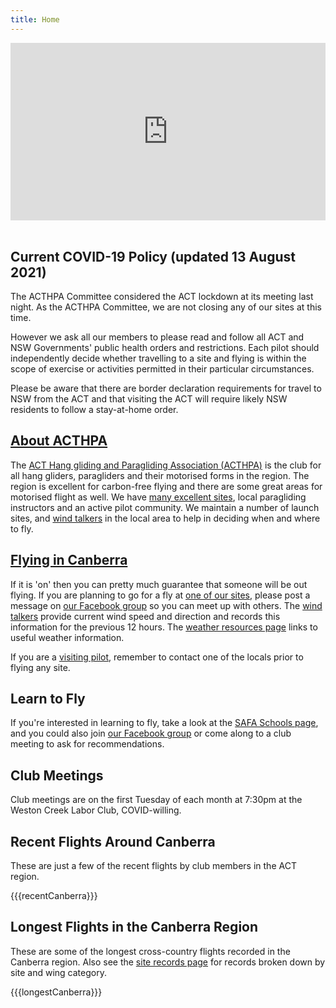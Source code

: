 ```yaml
---
title: Home
---
```


<div style="padding:56.25% 0 0 0;position:relative;"><iframe src="https://player.vimeo.com/video/470868857?title=0&byline=0&portrait=0" style="position:absolute;top:0;left:0;width:100%;height:100%;" frameborder="0" allow="autoplay; fullscreen" allowfullscreen></iframe></div><script src="https://player.vimeo.com/api/player.js"></script>
<br />

## Current COVID-19 Policy (updated 13 August 2021)

The ACTHPA Committee considered the ACT lockdown at its meeting last night.
As the ACTHPA Committee, we are not closing any of our sites at this time.

However we ask all our members to please read and follow all ACT and NSW Governments' public health orders and restrictions.
Each pilot should independently decide whether travelling to a site and flying is within the scope of exercise or activities permitted in their particular circumstances.

Please be aware that there are border declaration requirements for travel to NSW from the ACT and that visiting the ACT will require likely NSW residents to follow a stay-at-home order.

## [About ACTHPA](info/about)

The [ACT Hang gliding and Paragliding Association (ACTHPA)](info/about) is the club for all hang gliders, paragliders and their motorised forms in the region.
The region is excellent for carbon-free flying and there are some great areas for motorised flight as well.
We have [many excellent sites](info/sites), local paragliding instructors and an active pilot community.
We maintain a number of launch sites, and [wind talkers] in the local area to help in deciding when and where to fly.

## [Flying in Canberra](info)

If it is 'on' then you can pretty much guarantee that someone will be out flying.
If you are planning to go for a fly at [one of our sites](/flying-ACT/sites), please post a message on [our Facebook group] so you can meet up with others.
The [wind talkers] provide current wind speed and direction and records this information for the previous 12 hours.
The [weather resources page](info/weather-resources) links to useful weather information.

If you are a [visiting pilot](info), remember to contact one of the locals prior to flying any site.

## Learn to Fly

If you're interested in learning to fly, take a look at the [SAFA Schools page](https://www.safa.asn.au/training/flight-schools), and you could also join [our Facebook group] or come along to a club meeting to ask for recommendations.

## Club Meetings

Club meetings are on the first Tuesday of each month at 7:30pm at the Weston Creek Labor Club, COVID-willing.

## Recent Flights Around Canberra

These are just a few of the recent flights by club members in the ACT region.

{{{recentCanberra}}}

## Longest Flights in the Canberra Region

These are some of the longest cross-country flights recorded in the Canberra region.
Also see the [site records page](info/site-records) for records broken down by site and wing category.

{{{longestCanberra}}}

[wind talkers]: http://www.freeflightwx.com/acthpa/
[our Facebook group]: https://www.facebook.com/groups/acthpa
